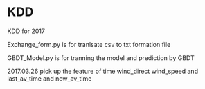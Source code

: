 # KDD
KDD for 2017

Exchange_form.py is for tranlsate csv to txt formation file

GBDT_Model.py is for tranning the model and prediction by GBDT

2017.03.26
pick up the feature  of time wind_direct wind_speed and last_av_time and now_av_time
